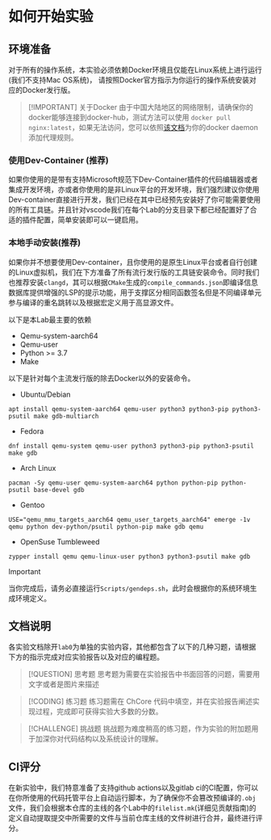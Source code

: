 # 如何开始实验

<!-- toc -->

## 环境准备

对于所有的操作系统，本实验必须依赖Docker环境且仅能在Linux系统上进行运行(我们不支持Mac OS系统)，
请按照Docker官方指示为你运行的操作系统安装对应的Docker发行版。

> [!IMPORTANT] 关于Docker
> 由于中国大陆地区的网络限制，请确保你的docker能够连接到docker-hub，测试方法可以使用 `docker pull nginx:latest`，如果无法访问，您可以依照[该文档](https://docs.docker.com/engine/daemon/)为你的docker daemon添加代理规则。

### 使用Dev-Container (推荐)

如果你使用的是带有支持Microsoft规范下Dev-Container插件的代码编辑器或者集成开发环境，亦或者你使用的是非Linux平台的开发环境，我们强烈建议你使用Dev-container直接进行开发，我们已经在其中已经预先安装好了你可能需要使用的所有工具链。并且针对vscode我们在每个Lab的分支目录下都已经配置好了合适的插件配置，简单安装即可以一键启用。

### 本地手动安装(推荐)

如果你并不想要使用Dev-container，且你使用的是原生Linux平台或者自行创建的Linux虚拟机，我们在下方准备了所有流行发行版的工具链安装命令。同时我们也推荐安装`clangd`，其可以根据`CMake`生成的`compile_commands.json`即编译信息数据库提供增强的LSP的提示功能，用于支撑区分相同函数签名但是不同编译单元参与编译的重名跳转以及根据宏定义用于高显源文件。

以下是本Lab最主要的依赖

- Qemu-system-aarch64
- Qemu-user
- Python >= 3.7
- Make

以下是针对每个主流发行版的除去Docker以外的安装命令。

- Ubuntu/Debian

```console
apt install qemu-system-aarch64 qemu-user python3 python3-pip python3-psutil make gdb-multiarch

```

- Fedora

```console
dnf install qemu-system qemu-user python3 python3-pip python3-psutil make gdb

```

- Arch Linux

```console
pacman -Sy qemu-user qemu-system-aarch64 python python-pip python-psutil base-devel gdb

```

- Gentoo

```console
USE="qemu_mmu_targets_aarch64 qemu_user_targets_aarch64" emerge -1v qemu python dev-python/psutil python-pip make gdb qemu

```

- OpenSuse Tumbleweed

```console
zypper install qemu qemu-linux-user python3 python3-psutil make gdb

```

> [!IMPORTANT]
> 当你完成后，请务必直接运行`Scripts/gendeps.sh`，此时会根据你的系统环境生成环境定义。

## 文档说明

各实验文档除开`lab0`为单独的实验内容，其他都包含了以下的几种习题，请根据下方的指示完成对应实验报告以及对应的编程题。

> [!QUESTION] 思考题
> 思考题为需要在实验报告中书面回答的问题，需要用文字或者是图片来描述

> [!CODING] 练习题
> 练习题需在 ChCore 代码中填空，并在实验报告阐述实现过程，完成即可获得实验大多数的分数。

> [!CHALLENGE] 挑战题
> 挑战题为难度稍高的练习题，作为实验的附加题用于加深你对代码结构以及系统设计的理解。

## CI评分

在新实验中，我们特意准备了支持github actions以及gitlab ci的CI配置，你可以在你所使用的代码托管平台上自动运行脚本，为了确保你不会篡改预编译的`.obj`文件，我们会根据本仓库的主线的各个Lab中的`filelist.mk`(详细见贡献指南)的定义自动提取提交中所需要的文件与当前仓库主线的文件树进行合并，最终进行评分。
